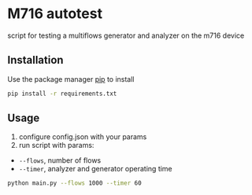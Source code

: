 # M716 autotest
script for testing a multiflows generator and analyzer on the m716 device

## Installation 
Use the package manager [pip](https://pip.pypa.io/en/stable/) to install 

```bash
pip install -r requirements.txt
```

## Usage
1. configure config.json with your params
2. run script with params:
- `--flows`, number of flows
- `--timer`, analyzer and generator operating time

``` bash
python main.py --flows 1000 --timer 60
```

